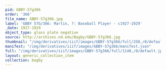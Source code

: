 ```yaml
---
pid: GBBY-57g366
order: '366'
file_name: GBBY-57g366.jpg
label: 'GBBY 57G/366: Martin, ?: Baseball Player - c1927-1929'
_date: 1927-1929
object_type: glass plate negative
source: http://archives.nd.edu/Bagby/GBBY-57g366.jpg
thumbnail: "/img/derivatives/iiif/images/GBBY-57g366/full/250,/0/default.jpg"
manifest: "/img/derivatives/iiif/images/GBBY-57g366/manifest.json"
full: "/img/derivatives/iiif/images/GBBY-57g366/full/1140,/0/default.jpg"
layout: generic_collection_item
collection: bagby
---
```

